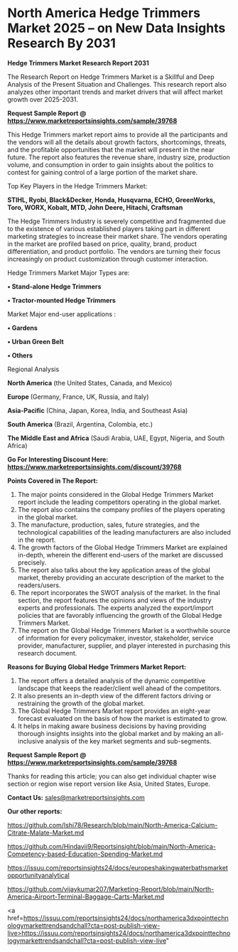 # North America Hedge Trimmers Market 2025 – on New Data Insights Research By 2031

<strong>Hedge Trimmers Market Research Report 2031</strong>

The Research Report on Hedge Trimmers Market is a Skillful and Deep Analysis of the Present Situation and Challenges. This research report also analyzes other important trends and market drivers that will affect market growth over 2025-2031.

<strong>Request Sample Report @ <a href=https://www.marketreportsinsights.com/sample/39768>https://www.marketreportsinsights.com/sample/39768</a></strong>

This Hedge Trimmers market report aims to provide all the participants and the vendors will all the details about growth factors, shortcomings, threats, and the profitable opportunities that the market will present in the near future. The report also features the revenue share, industry size, production volume, and consumption in order to gain insights about the politics to contest for gaining control of a large portion of the market share.

Top Key Players in the Hedge Trimmers Market:

<strong>STIHL, Ryobi, Black&Decker, Honda, Husqvarna, ECHO, GreenWorks, Toro, WORX, Kobalt, MTD, John Deere, Hitachi, Craftsman</strong>

The Hedge Trimmers Industry is severely competitive and fragmented due to the existence of various established players taking part in different marketing strategies to increase their market share. The vendors operating in the market are profiled based on price, quality, brand, product differentiation, and product portfolio. The vendors are turning their focus increasingly on product customization through customer interaction.

Hedge Trimmers Market Major Types are:

<strong>•  Stand-alone Hedge Trimmers

•  Tractor-mounted Hedge Trimmers</strong>

Market Major end-user applications :

<strong>•  Gardens

•  Urban Green Belt

•  Others</strong>

Regional Analysis

</u><strong><b>North America</b></strong> (the United States, Canada, and Mexico)

<strong><b>Europe </b></strong>(Germany, France, UK, Russia, and Italy)

<strong><b>Asia-Pacific</b></strong> (China, Japan, Korea, India, and Southeast Asia)

<strong><b>South America</b></strong> (Brazil, Argentina, Colombia, etc.)

<strong><b>The Middle East and Africa</b></strong> (Saudi Arabia, UAE, Egypt, Nigeria, and South Africa)

<strong>Go For Interesting Discount Here: <a href=https://www.marketreportsinsights.com/discount/39768>https://www.marketreportsinsights.com/discount/39768</a></strong>

<strong>Points Covered in The Report:</strong>
<ol>
  <li>The major points considered in the Global Hedge Trimmers Market report include the leading competitors operating in the global market.</li>
  <li>The report also contains the company profiles of the players operating in the global market.</li>
  <li>The manufacture, production, sales, future strategies, and the technological capabilities of the leading manufacturers are also included in the report.</li>
  <li>The growth factors of the Global Hedge Trimmers Market are explained in-depth, wherein the different end-users of the market are discussed precisely.</li>
  <li>The report also talks about the key application areas of the global market, thereby providing an accurate description of the market to the readers/users.</li>
  <li>The report incorporates the SWOT analysis of the market. In the final section, the report features the opinions and views of the industry experts and professionals. The experts analyzed the export/import policies that are favorably influencing the growth of the Global Hedge Trimmers Market.</li>
  <li>The report on the Global Hedge Trimmers Market is a worthwhile source of information for every policymaker, investor, stakeholder, service provider, manufacturer, supplier, and player interested in purchasing this research document.</li>
</ol>
<strong>Reasons for Buying Global Hedge Trimmers Market Report:</strong>

<ol>
  <li>The report offers a detailed analysis of the dynamic competitive landscape that keeps the reader/client well ahead of the competitors.</li>
  <li>It also presents an in-depth view of the different factors driving or restraining the growth of the global market.</li>
  <li>The Global Hedge Trimmers Market report provides an eight-year forecast evaluated on the basis of how the market is estimated to grow.</li>
  <li>It helps in making aware business decisions by having providing thorough insights insights into the global market and by making an all-inclusive analysis of the key market segments and sub-segments.</li>
</ol>
<strong>Request Sample Report @ <a href=https://www.marketreportsinsights.com/sample/39768>https://www.marketreportsinsights.com/sample/39768</a></strong>


Thanks for reading this article; you can also get individual chapter wise section or region wise report version like Asia, United States, Europe.

<strong>Contact Us:</strong>
sales@marketreportsinsights.com

<strong>Our other reports:</strong>

<a href=https://github.com/Ishi78/Research/blob/main/North-America-Calcium-Citrate-Malate-Market.md>https://github.com/Ishi78/Research/blob/main/North-America-Calcium-Citrate-Malate-Market.md</a>

<a href=https://github.com/Hindavii9/Reportsinsight/blob/main/North-America-Competency-based-Education-Spending-Market.md>https://github.com/Hindavii9/Reportsinsight/blob/main/North-America-Competency-based-Education-Spending-Market.md</a>

<a href=https://issuu.com/reportsinsights24/docs/europeshakingwaterbathsmarketopportunityanalytical>https://issuu.com/reportsinsights24/docs/europeshakingwaterbathsmarketopportunityanalytical</a>

<a href=https://github.com/vijaykumar207/Marketing-Report/blob/main/North-America-Airport-Terminal-Baggage-Carts-Market.md>https://github.com/vijaykumar207/Marketing-Report/blob/main/North-America-Airport-Terminal-Baggage-Carts-Market.md</a>

<a href=https://issuu.com/reportsinsights24/docs/northamerica3dxpointtechnologymarkettrendsandchall?cta=post-publish-view-live>https://issuu.com/reportsinsights24/docs/northamerica3dxpointtechnologymarkettrendsandchall?cta=post-publish-view-live</a>"
